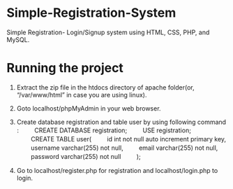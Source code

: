# Simple-Registration-System
Simple Registration- Login/Signup system using HTML, CSS, PHP, and MySQL.


# Running the project

  1. Extract the zip file in the htdocs directory of apache folder(or, “/var/www/html” in case you are using linux).
  2. Goto localhost/phpMyAdmin in your web browser.
  3. Create database registration and table user by using following command :
　　      CREATE DATABASE registration;
　　      USE registration;
　　      CREATE TABLE user(
　　      id int not null auto increment primary key,
　　      username varchar(255) not null,
　　      email varchar(255) not null,
　　      password varchar(255) not null
　　      );
            
  4. Go to localhost/register.php for registration and localhost/login.php to login.
